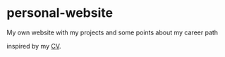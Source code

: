 # personal-website
My own website with my projects and some points about my career path

inspired by my [CV](/tiago.pdf).
